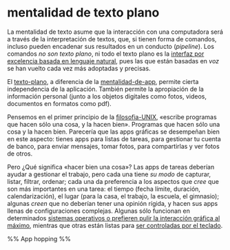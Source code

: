 # mentalidad de texto plano

La mentalidad de texto asume que la interacción con una computadora será a través de la interpretación de textos, que, si tienen forma de comandos, incluso pueden encadenar sus resultados en un conducto (*pipeline*). Los comandos *no son texto plano*, ni todo el texto plano es la [interfaz por excelencia basada en lenguaje natural](https://aclanthology.org/J82-2002.pdf), pues las que están basadas en *voz* se han vuelto cada vez más adoptadas y precisas.

El [texto-plano](texto-plano.md), a diferencia de la [mentalidad-de-app](mentalidad-de-app.md), permite cierta independencia de la aplicación. También permite la apropiación de la información personal (junto a los objetos digitales como fotos, videos, documentos en formatos como pdf).

Pensemos en el primer principio de la [filosofia-UNIX](filosofia-UNIX.md), «escribe programas que hacen sólo una cosa, y la hacen bien». Programas que hacen sólo una cosa y la hacen bien. Parecería que las apps gráficas se desempeñan bien en este aspecto: tienes apps para listas de tareas, para gestionar tu cuenta de banco, para enviar mensajes, tomar fotos, para compartirlas y ver fotos de otros.

Pero ¿Qué significa «hacer bien una cosa»? Las apps de tareas deberían ayudar a gestionar el trabajo, pero cada una tiene *su modo* de capturar, listar, filtrar, ordenar; cada una da preferencia a los aspectos que *cree* que son más importantes en una tarea: el tiempo (fecha límite, duración, calendarización), el lugar (para la casa, el trabajo, la escuela, el gimnasio); algunas *creen* que no deberían tener una opinión rígida, y hacen sus apps llenas de configuraciones complejas. Algunas sólo funcionan en determinados [sistemas operativos o prefieren pulir la interacción gráfica al máximo](https://culturedcode.com/things/), mientras que otras están listas para [ser controladas por el teclado](https://todoist.com/es/help/articles/keyboard-shortcuts).

%% App hopping %%
